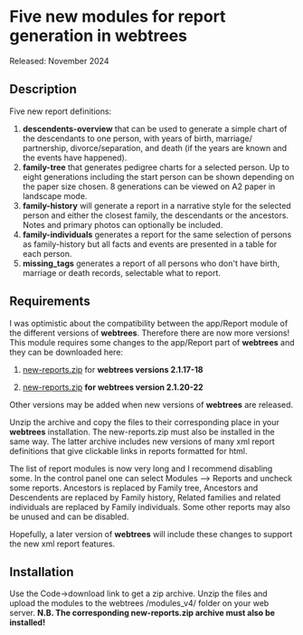 #  Five new modules for report generation in webtrees

Released: November 2024

## Description

Five new report definitions:
1. **descendents-overview** that can be used to generate a simple chart of the descendants to one person, with years of birth, marriage/ partnership, divorce/separation, and death (if the years are known and the events have happened).
2. **family-tree** that generates pedigree charts for a selected person. Up to eight generations including the start person can be shown depending on the paper size chosen. 8 generations can be viewed on A2 paper in landscape mode.
3. **family-history** will generate a report in a narrative style for the selected person and either the closest family, the descendants or the ancestors. Notes and primary photos can optionally be included.
4. **family-individuals** generates a report for the same selection of persons as family-history but all facts and events are presented in a table for each person.
5. **missing_tags** generates a report of all persons who don't have birth, marriage or death records, selectable what to report.

## Requirements

I was optimistic about the compatibility between the app/Report module of the different versions of **webtrees**. Therefore there are now more versions!
This module requires some changes to the app/Report part of **webtrees** and they can be downloaded here:

1. <a href="https://github.com/sevtor/modules/releases/download/v1.0.1/new-reports.zip">new-reports.zip</a> for **webtrees versions 2.1.17-18**

2. <a href="https://github.com/sevtor/modules/releases/latest/download/new-reports-v3.zip">new-reports.zip</a> **for webtrees version 2.1.20-22**

Other versions may be added when new versions of **webtrees** are released.

Unzip the archive and copy the files to their corresponding place in your **webtrees** installation. The new-reports.zip  must also be installed in the same way. The latter archive includes new versions of many xml report definitions that give clickable links in reports formatted for html.

The list of report modules is now very long and I  recommend disabling some. In the control panel one can select Modules --> Reports and uncheck some reports. Ancestors is replaced by Family tree, Ancestors and Descendents are replaced by Family history, Related families and related individuals are replaced by Family individuals.  Some other reports may also be unused and can be disabled.

Hopefully, a later version of **webtrees** will include these changes to support the new xml report features.

## Installation
Use the Code->download link to get a zip archive. Unzip the files and upload the modules to the webtrees /modules_v4/ folder on your web server. **N.B. The corresponding new-reports.zip archive must also be installed!**
